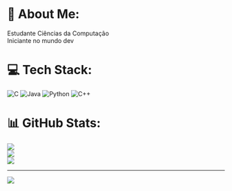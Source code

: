 # 💫 About Me:
Estudante Ciências da Computação<br>Iniciante no mundo dev<br>


# 💻 Tech Stack:
![C](https://img.shields.io/badge/c-%2300599C.svg?style=for-the-badge&logo=c&logoColor=white) ![Java](https://img.shields.io/badge/java-%23ED8B00.svg?style=for-the-badge&logo=openjdk&logoColor=white) ![Python](https://img.shields.io/badge/python-3670A0?style=for-the-badge&logo=python&logoColor=ffdd54) ![C++](https://img.shields.io/badge/c++-%2300599C.svg?style=for-the-badge&logo=c%2B%2B&logoColor=white)
# 📊 GitHub Stats:
![](https://github-readme-stats.vercel.app/api?username=JonasNogueiraS&theme=synthwave&hide_border=false&include_all_commits=false&count_private=false)<br/>
![](https://github-readme-streak-stats.herokuapp.com/?user=JonasNogueiraS&theme=synthwave&hide_border=false)<br/>
![](https://github-readme-stats.vercel.app/api/top-langs/?username=JonasNogueiraS&theme=synthwave&hide_border=false&include_all_commits=false&count_private=false&layout=compact)

---
[![](https://visitcount.itsvg.in/api?id=JonasNogueiraS&icon=1&color=0)](https://visitcount.itsvg.in)

<!-- Proudly created with GPRM ( https://gprm.itsvg.in ) -->